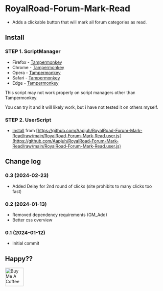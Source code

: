 # RoyalRoad-Forum-Mark-Read

- Adds a clickable button that will mark all forum categories as read.

## Install

### STEP 1. ScriptManager

- Firefox - [Tampermonkey](https://addons.mozilla.org/en-US/firefox/addon/tampermonkey)
- Chrome - [Tampermonkey](https://chrome.google.com/webstore/detail/tampermonkey/dhdgffkkebhmkfjojejmpbldmpobfkfo)
- Opera - [Tampermonkey](https://addons.opera.com/extensions/details/tampermonkey-beta/)
- Safari - [Tampermonkey](https://safari.tampermonkey.net/tampermonkey.safariextz)
- Edge - [Tampermonkey](https://microsoftedge.microsoft.com/addons/detail/tampermonkey/iikmkjmpaadaobahmlepeloendndfphd)

This script may not work properly on script managers other than Tampermonkey.

You can try it and it will likely work, but i have not tested it on others myself.

### STEP 2. UserScript

- [Install](https://github.com/Aapjuh/RoyalRoad-Forum-Mark-Read/raw/main/RoyalRoad-Forum-Mark-Read.user.js) from [https://github.com/Aapjuh/RoyalRoad-Forum-Mark-Read/raw/main/RoyalRoad-Forum-Mark-Read.user.js](https://github.com/Aapjuh/RoyalRoad-Forum-Mark-Read/raw/main/RoyalRoad-Forum-Mark-Read.user.js)

## Change log

### 0.3 (2024-02-23)

- Added Delay for 2nd round of clicks (site prohibits to many clicks too fast)

### 0.2 (2024-01-13)

- Removed dependency requirements (GM_Add)
- Better css overview

### 0.1 (2024-01-12)

- Initial commit

## Happy??

<a href="https://www.buymeacoffee.com/aapjuh" target="_blank"><img src="https://cdn.buymeacoffee.com/buttons/default-yellow.png" alt="Buy Me A Coffee" height="60"></a>
